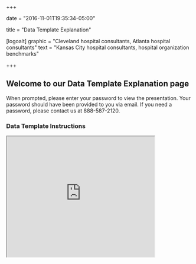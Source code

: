 +++

date = "2016-11-01T19:35:34-05:00"

title = "Data Template Explanation"

[logoalt]
  graphic = "Cleveland hospital consultants, Atlanta hospital consultants"
  text = "Kansas City hospital consultants, hospital organization benchmarks"

+++

## Welcome to our Data Template Explanation page

When prompted, please enter your password to view the presentation. Your password should have been provided to you via email. If you need a password, please contact us at 888-587-2120.

### Data Template Instructions

<iframe src="http://app.sliderocket.com/app/fullplayer.aspx?id=c75ef9e4-e818-4778-9043-9b82bdd74426" width="400" height="326" frameborder="1" scrolling="no"></iframe>
